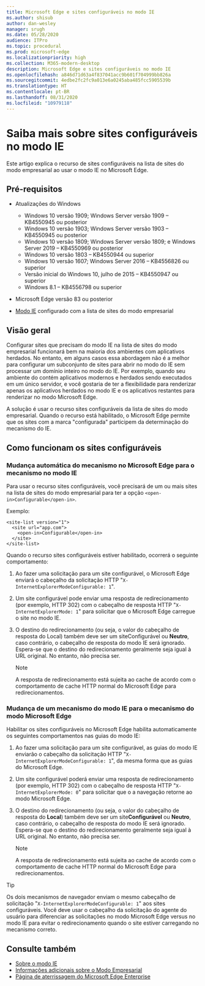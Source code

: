 ```yaml
---
title: Microsoft Edge e sites configuráveis no modo IE
ms.author: shisub
author: dan-wesley
manager: srugh
ms.date: 05/28/2020
audience: ITPro
ms.topic: procedural
ms.prod: microsoft-edge
ms.localizationpriority: high
ms.collection: M365-modern-desktop
description: Microsoft Edge e sites configuráveis no modo IE
ms.openlocfilehash: a846d71d63a4f837041acc9b601f704999bb826a
ms.sourcegitcommit: 4edbe2fc2fc9a013e6a0245aba485fcc5905539b
ms.translationtype: HT
ms.contentlocale: pt-BR
ms.lasthandoff: 08/31/2020
ms.locfileid: "10979118"
---
```

# Saiba mais sobre sites configuráveis no modo IE

Este artigo explica o recurso de sites configuráveis na lista de sites do modo empresarial ao usar o modo IE no Microsoft Edge.

## Pré-requisitos

- Atualizações do Windows

  - Windows 10 versão 1909; Windows Server versão 1909 – KB4550945 ou posterior
  - Windows 10 versão 1903; Windows Server versão 1903 – KB4550945 ou posterior
  - Windows 10 versão 1809; Windows Server versão 1809; e Windows Server 2019 – KB4550969 ou posterior
  - Windows 10 versão 1803 – KB4550944 ou superior
  - Windows 10 versão 1607; Windows Server 2016 – KB4556826 ou superior
  - Versão inicial do Windows 10, julho de 2015 – KB4550947 ou superior
  - Windows 8.1 – KB4556798 ou superior

- Microsoft Edge versão 83 ou posterior
- [Modo IE](https://aka.ms/iemodeonedge) configurado com a lista de sites do modo empresarial

## Visão geral

Configurar sites que precisam do modo IE na lista de sites do modo empresarial funcionará bem na maioria dos ambientes com aplicativos herdados. No entanto, em alguns casos essa abordagem não é a melhor para configurar um subconjunto de sites para abrir no modo do IE sem processar um domínio inteiro no modo do IE. Por exemplo, quando seu ambiente do contém aplicativos modernos e herdados sendo executados em um único servidor, e você gostaria de ter a flexibilidade para renderizar apenas os aplicativos herdados no modo IE e os aplicativos restantes para renderizar no modo Microsoft Edge.

A solução é usar o recurso sites configuráveis da lista de sites do modo empresarial. Quando o recurso está habilitado, o Microsoft Edge permite que os sites com a marca "configurada" participem da determinação do mecanismo do IE.

## Como funcionam os sites configuráveis

### Mudança automática do mecanismo no Microsoft Edge para o mecanismo no modo IE

Para usar o recurso sites configuráveis, você precisará de um ou mais sites na lista de sites do modo empresarial para ter a opção `<open-in>Configurable</open-in>`.

Exemplo:

```
<site-list version="1">
  <site url="app.com">
    <open-in>Configurable</open-in>
  </site>
</site-list>
```

Quando o recurso sites configuráveis estiver habilitado, ocorrerá o seguinte comportamento:

1. Ao fazer uma solicitação para um site configurável, o Microsoft Edge enviará o cabeçalho da solicitação HTTP "`X-InternetExplorerModeConfigurable: 1`".
2. Um site configurável pode enviar uma resposta de redirecionamento (por exemplo, HTTP 302) com o cabeçalho de resposta HTTP "`X-InternetExplorerMode: 1`" para solicitar que o Microsoft Edge carregue o site no modo IE.
3. O destino do redirecionamento (ou seja, o valor do cabeçalho de resposta do Local) também deve ser um siteConfigurável ou **Neutro**, caso contrário, o cabeçalho de resposta do modo IE será ignorado. Espera-se que o destino do redirecionamento geralmente seja igual à URL original. No entanto, não precisa ser.

   > [!NOTE]
   > A resposta de redirecionamento está sujeita ao cache de acordo com o comportamento de cache HTTP normal do Microsoft Edge para redirecionamentos.

### Mudança de um mecanismo do modo IE para o mecanismo do modo Microsoft Edge

Habilitar os sites configuráveis no Microsoft Edge habilita automaticamente os seguintes comportamentos nas guias do modo IE:

1. Ao fazer uma solicitação para um site configurável, as guias do modo IE enviarão o cabeçalho da solicitação HTTP "`X-InternetExplorerModeConfigurable: 1`", da mesma forma que as guias do Microsoft Edge.
2. Um site configurável poderá enviar uma resposta de redirecionamento (por exemplo, HTTP 302) com o cabeçalho de resposta HTTP "`X-InternetExplorerMode: 0`" para solicitar que o a navegação retorne ao modo Microsoft Edge.
3. O destino do redirecionamento (ou seja, o valor do cabeçalho de resposta do **Local**) também deve ser um site**Configurável** ou **Neutro**, caso contrário, o cabeçalho de resposta do modo IE será ignorado. Espera-se que o destino do redirecionamento geralmente seja igual à URL original. No entanto, não precisa ser.

   > [!NOTE]
   > A resposta de redirecionamento está sujeita ao cache de acordo com o comportamento de cache HTTP normal do Microsoft Edge para redirecionamentos.

> [!TIP]
> Os dois mecanismos de navegador enviam o mesmo cabeçalho de solicitação "`X-InternetExplorerModeConfigurable: 1`" aos sites configuráveis. Você deve usar o cabeçalho da solicitação do agente do usuário para diferenciar as solicitações no modo Microsoft Edge versus no modo IE para evitar o redirecionamento quando o site estiver carregando no mecanismo correto.

## Consulte também

- [Sobre o modo IE](https://docs.microsoft.com/deployedge/edge-ie-mode)
- [Informações adicionais sobre o Modo Empresarial](https://docs.microsoft.com/internet-explorer/ie11-deploy-guide/enterprise-mode-overview-for-ie11)
- [Página de aterrissagem do Microsoft Edge Enterprise](https://aka.ms/EdgeEnterprise)